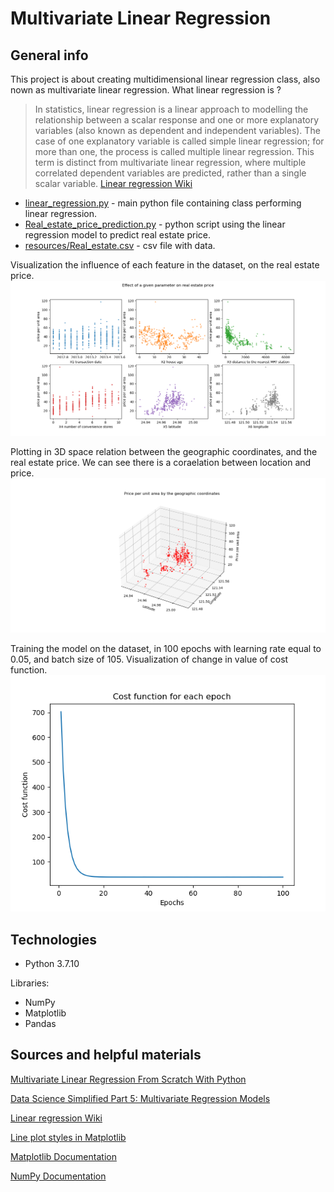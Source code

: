 # Multivariate Linear Regression
## General info
This project is about creating multidimensional linear regression class, also nown as multivariate linear regression. What linear regression is ?

>In statistics, linear regression is a linear approach to modelling the relationship between a scalar response and one or more explanatory variables (also known as dependent and independent variables). The case of one explanatory variable is called simple linear regression; for more than one, the process is called multiple linear regression. This term is distinct from multivariate linear regression, where multiple correlated dependent variables are predicted, rather than a single scalar variable.
[Linear regression Wiki](https://en.wikipedia.org/wiki/Linear_regression)

* [linear_regression.py](https://github.com/SSketcher/Python---Machine_Learning/blob/master/Multivariate_Linear_Regression/linear_regression.py) - main python file containing class performing linear regression.
* [Real_estate_price_prediction.py](https://github.com/SSketcher/Python---Machine_Learning/blob/master/Multivariate_Linear_Regression/Real_estate_price_prediction.py) - python script using the linear regression model to predict real estate price.
* [resources/Real_estate.csv](https://github.com/SSketcher/Python---Machine_Learning/blob/master/Multivariate_Linear_Regression/resources/Real_estate.csv) - csv file with data.

Visualization the influence of each feature in the dataset, on the real estate price.
![alt text](https://github.com/SSketcher/Python---Machine_Learning/blob/master/Multivariate_Linear_Regression/resources/Figure_1.png?raw=true)

Plotting in 3D space relation between the geographic coordinates, and the real estate price. We can see there is a coraelation between location and price.
![alt text](https://github.com/SSketcher/Python---Machine_Learning/blob/master/Multivariate_Linear_Regression/resources/Figure_2.png?raw=true)

Training the model on the dataset, in 100 epochs with learning rate equal to 0.05, and batch size of 105. Visualization of change in value of cost function.        
![alt text](https://github.com/SSketcher/Python---Machine_Learning/blob/master/Multivariate_Linear_Regression/resources/Figure_3.png?raw=true)


## Technologies
* Python 3.7.10

Libraries:
* NumPy
* Matplotlib
* Pandas

## Sources and helpful materials
[Multivariate Linear Regression From Scratch With Python](https://satishgunjal.com/multivariate_lr/)

[Data Science Simplified Part 5: Multivariate Regression Models](https://towardsdatascience.com/data-science-simplified-part-5-multivariate-regression-models-7684b0489015)

[Linear regression Wiki](https://en.wikipedia.org/wiki/Linear_regression)

[Line plot styles in Matplotlib](https://www.pythoninformer.com/python-libraries/matplotlib/line-plots/)

[Matplotlib Documentation](https://matplotlib.org/stable/contents.html)

[NumPy Documentation](https://numpy.org/doc/stable/contents.html)

